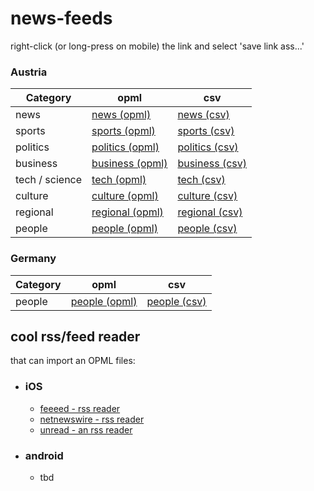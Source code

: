 # news-feeds

right-click (or long-press on mobile) the link and select 'save link ass...'

### Austria
| Category       | opml                                     | csv                                    |
| -------------- | ---------------------------------------- | -------------------------------------- |
| news           | [news (opml)][austria news opml]         | [news (csv)][austria news csv]         |
| sports         | [sports (opml)][austria sports opml]     | [sports (csv)][austria sports csv]     |
| politics       | [politics (opml)][austria politics opml] | [politics (csv)][austria politics csv] |
| business       | [business (opml)][austria business opml] | [business (csv)][austria business csv] |
| tech / science | [tech (opml)][austria tech opml]         | [tech (csv)][austria tech csv]         |
| culture        | [culture (opml)][austria culture opml]   | [culture (csv)][austria culture csv]   |
| regional       | [regional (opml)][austria regional opml] | [regional (csv)][austria regional csv] |
| people         | [people (opml)][austria people opml]     | [people (csv)][austria people csv]     |

### Germany
| Category | opml                                 | csv                                |
| -------- | ------------------------------------ | ---------------------------------- |
| people   | [people (opml)][germany people opml] | [people (csv)][germany people csv] |


## cool rss/feed reader
that can import an OPML files:
- ### iOS
  - [feeeed - rss reader](https://apps.apple.com/at/app/feeeed-rss-reader-and-more/id1600187490?l=en-GB)
  - [netnewswire - rss reader](https://apps.apple.com/at/app/netnewswire-rss-reader/id1480640210?l=en-GB)
  - [unread - an rss reader](https://apps.apple.com/at/app/unread-an-rss-reader/id1363637349?l=en-GB)

- ### android
  - tbd


[austria people csv]: https://raw.githubusercontent.com/lemon3/news-feeds/main/dist/austria-people.csv
[austria people opml]: https://raw.githubusercontent.com/lemon3/news-feeds/main/dist/austria-people.opml
[austria business csv]: https://raw.githubusercontent.com/lemon3/news-feeds/main/dist/austria-business.csv
[austria business opml]: https://raw.githubusercontent.com/lemon3/news-feeds/main/dist/austria-business.opml
[austria culture csv]: https://raw.githubusercontent.com/lemon3/news-feeds/main/dist/austria-culture.csv
[austria culture opml]: https://raw.githubusercontent.com/lemon3/news-feeds/main/dist/austria-culture.opml
[austria news csv]: https://raw.githubusercontent.com/lemon3/news-feeds/main/dist/austria-news.csv
[austria news opml]: https://raw.githubusercontent.com/lemon3/news-feeds/main/dist/austria-news.opml
[austria politics csv]: https://raw.githubusercontent.com/lemon3/news-feeds/main/dist/austria-politics.csv
[austria politics opml]: https://raw.githubusercontent.com/lemon3/news-feeds/main/dist/austria-politics.opml
[austria regional csv]: https://raw.githubusercontent.com/lemon3/news-feeds/main/dist/austria-regional.csv
[austria regional opml]: https://raw.githubusercontent.com/lemon3/news-feeds/main/dist/austria-regional.opml
[austria sports csv]: https://raw.githubusercontent.com/lemon3/news-feeds/main/dist/austria-sports.csv
[austria sports opml]: https://raw.githubusercontent.com/lemon3/news-feeds/main/dist/austria-sports.opml
[austria tech csv]: https://raw.githubusercontent.com/lemon3/news-feeds/main/dist/austria-tech.csv
[austria tech opml]: https://raw.githubusercontent.com/lemon3/news-feeds/main/dist/austria-tech.opml

[germany people csv]: https://raw.githubusercontent.com/lemon3/news-feeds/main/dist/germany-people.csv
[germany people opml]: https://raw.githubusercontent.com/lemon3/news-feeds/main/dist/germany-people.opml
